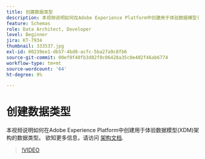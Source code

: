 ```yaml
---
title: 创建数据类型
description: 本视频说明如何在Adobe Experience Platform中创建用于体验数据模型(XDM)架构的数据类型。
feature: Schemas
role: Data Architect, Developer
level: Beginner
jira: KT-7934
thumbnail: 333537.jpg
exl-id: 00239ee1-db57-4bd0-acfc-5ba27a9c8fb6
source-git-commit: 00ef0f40fb3d82f0c06428a35c0e402f46ab6774
workflow-type: tm+mt
source-wordcount: '64'
ht-degree: 9%

---
```


# 创建数据类型

本视频说明如何在Adobe Experience Platform中创建用于体验数据模型(XDM)架构的数据类型。 欲知更多信息，请访问 [架构文档](https://experienceleague.adobe.com/docs/experience-platform/xdm/home.html).

>[!VIDEO](https://video.tv.adobe.com/v/333537?learn=on)

